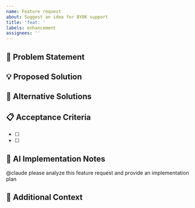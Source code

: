 ```yaml
---
name: Feature request
about: Suggest an idea for BYOK support
title: 'feat: '
labels: enhancement
assignees: ''
---
```


## 🎯 Problem Statement
<!-- What problem does this solve? -->

## 💡 Proposed Solution
<!-- How should we implement this? -->

## 🔄 Alternative Solutions
<!-- What other approaches did you consider? -->

## 📋 Acceptance Criteria
<!-- What needs to be true for this to be complete? -->
- [ ]
- [ ]

## 🤖 AI Implementation Notes
<!-- Instructions for AI implementation -->
@claude please analyze this feature request and provide an implementation plan

## 📎 Additional Context
<!-- Any other relevant information, screenshots, etc. -->